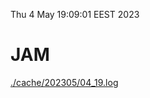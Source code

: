 Thu  4 May 19:09:01 EEST 2023
# JAM
<a href='./cache/202305/04_19.log'>./cache/202305/04_19.log</a>
